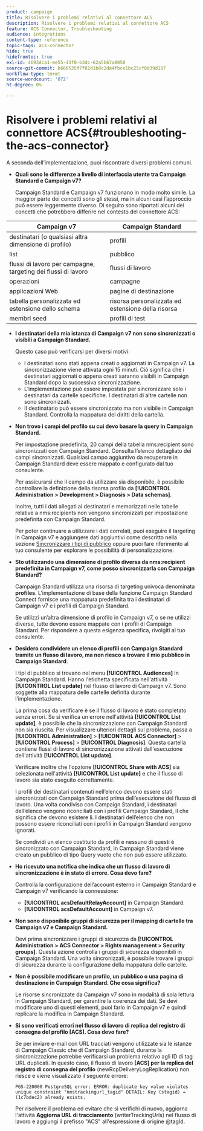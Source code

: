 ```yaml
---
product: campaign
title: Risolvere i problemi relativi al connettore ACS
description: Risolvere i problemi relativi al connettore ACS
feature: ACS Connector, Troubleshooting
audience: integrations
content-type: reference
topic-tags: acs-connector
hide: true
hidefromtoc: true
exl-id: 4693dca1-ee55-43f0-b3dc-62a5b67a8058
source-git-commit: b666535f7f82d1b8c2da4fbce1bc25cf8d39d187
workflow-type: tm+mt
source-wordcount: '872'
ht-degree: 0%

---
```


# Risolvere i problemi relativi al connettore ACS{#troubleshooting-the-acs-connector}



A seconda dell’implementazione, puoi riscontrare diversi problemi comuni.

* **Quali sono le differenze a livello di interfaccia utente tra Campaign Standard e Campaign v7?**

  Campaign Standard e Campaign v7 funzionano in modo molto simile. La maggior parte dei concetti sono gli stessi, ma in alcuni casi l’approccio può essere leggermente diverso. Di seguito sono riportati alcuni dei concetti che potrebbero differire nel contesto del connettore ACS:

<table> 
 <thead> 
  <tr> 
   <th> Campaign v7<br /> </th> 
   <th> Campaign Standard<br /> </th> 
  </tr> 
 </thead> 
 <tbody> 
  <tr> 
   <td> destinatari (o qualsiasi altra dimensione di profilo)<br /> </td> 
   <td> profili<br /> </td> 
  </tr> 
  <tr> 
   <td> list<br /> </td> 
   <td> pubblico<br /> </td> 
  </tr> 
  <tr> 
   <td> flussi di lavoro per campagne, targeting dei flussi di lavoro<br /> </td> 
   <td> flussi di lavoro<br /> </td> 
  </tr> 
  <tr> 
   <td> operazioni<br /> </td> 
   <td> campagne<br /> </td> 
  </tr> 
  <tr> 
   <td> applicazioni Web<br /> </td> 
   <td> pagine di destinazione<br /> </td> 
  </tr> 
  <tr> 
   <td> tabella personalizzata ed estensione dello schema<br /> </td> 
   <td> risorsa personalizzata ed estensione della risorsa<br /> </td> 
  </tr> 
  <tr> 
   <td> membri seed<br /> </td> 
   <td> profili di test<br /> </td> 
  </tr> 
 </tbody> 
</table>

* **I destinatari della mia istanza di Campaign v7 non sono sincronizzati o visibili a Campaign Standard.**

  Questo caso può verificarsi per diversi motivi:

   * I destinatari sono stati appena creati o aggiornati in Campaign v7. La sincronizzazione viene attivata ogni 15 minuti. Ciò significa che i destinatari aggiornati o appena creati saranno visibili in Campaign Standard dopo la successiva sincronizzazione.
   * L’implementazione può essere impostata per sincronizzare solo i destinatari da cartelle specifiche. I destinatari di altre cartelle non sono sincronizzati.
   * Il destinatario può essere sincronizzato ma non visibile in Campaign Standard. Controlla la mappatura dei diritti della cartella.

* **Non trovo i campi del profilo su cui devo basare la query in Campaign Standard.**

  Per impostazione predefinita, 20 campi della tabella nms:recipient sono sincronizzati con Campaign Standard. Consulta l’elenco dettagliato dei campi sincronizzati. Qualsiasi campo aggiuntivo da recuperare in Campaign Standard deve essere mappato e configurato dal tuo consulente.

  Per assicurarsi che il campo da utilizzare sia disponibile, è possibile controllare la definizione della risorsa profilo da **[!UICONTROL Administration > Development > Diagnosis > Data schemas]**.

  Inoltre, tutti i dati allegati ai destinatari e memorizzati nelle tabelle relative a nms:recipients non vengono sincronizzati per impostazione predefinita con Campaign Standard.

  Per poter continuare a utilizzare i dati correlati, puoi eseguire il targeting in Campaign v7 e aggiungere dati aggiuntivi come descritto nella sezione [Sincronizzare i tipi di pubblico](../../integrations/using/synchronizing-audiences.md) oppure puoi fare riferimento al tuo consulente per esplorare le possibilità di personalizzazione.

* **Sto utilizzando una dimensione di profilo diversa da nms:recipient predefinita in Campaign v7, come posso sincronizzarla con Campaign Standard?**

  Campaign Standard utilizza una risorsa di targeting univoca denominata **profiles**. L’implementazione di base della funzione Campaign Standard Connect fornisce una mappatura predefinita tra i destinatari di Campaign v7 e i profili di Campaign Standard.

  Se utilizzi un’altra dimensione di profilo in Campaign v7, o se ne utilizzi diverse, tutte devono essere mappate con i profili di Campaign Standard. Per rispondere a questa esigenza specifica, rivolgiti al tuo consulente.

* **Desidero condividere un elenco di profili con Campaign Standard tramite un flusso di lavoro, ma non riesco a trovare il mio pubblico in Campaign Standard**.

  I tipi di pubblico si trovano nel menu **[!UICONTROL Audiences]** in Campaign Standard. Hanno l&#39;etichetta specificata nell&#39;attività **[!UICONTROL List update]** nel flusso di lavoro di Campaign v7. Sono soggette alla mappatura delle cartelle definita durante l’implementazione.

  La prima cosa da verificare è se il flusso di lavoro è stato completato senza errori. Se si verifica un errore nell&#39;attività **[!UICONTROL List update]**, è possibile che la sincronizzazione con Campaign Standard non sia riuscita. Per visualizzare ulteriori dettagli sul problema, passa a **[!UICONTROL Administration]** > **[!UICONTROL ACS Connector]** > **[!UICONTROL Process]** > **[!UICONTROL Diagnosis]**. Questa cartella contiene flussi di lavoro di sincronizzazione attivati dall&#39;esecuzione dell&#39;attività **[!UICONTROL List update]**.

  Verificare inoltre che l&#39;opzione **[!UICONTROL Share with ACS]** sia selezionata nell&#39;attività **[!UICONTROL List update]** e che il flusso di lavoro sia stato eseguito correttamente.

  I profili dei destinatari contenuti nell’elenco devono essere stati sincronizzati con Campaign Standard prima dell’esecuzione del flusso di lavoro. Una volta condiviso con Campaign Standard, i destinatari dell’elenco vengono riconciliati con i profili Campaign Standard, il che significa che devono esistere lì. I destinatari dell’elenco che non possono essere riconciliati con i profili in Campaign Standard vengono ignorati.

  Se condividi un elenco costituito da profili e nessuno di questi è sincronizzato con Campaign Standard, in Campaign Standard viene creato un pubblico di tipo Query vuoto che non può essere utilizzato.

* **Ho ricevuto una notifica che indica che un flusso di lavoro di sincronizzazione è in stato di errore. Cosa devo fare?**

  Controlla la configurazione dell’account esterno in Campaign Standard e Campaign v7 verificando la connessione:

   * **[!UICONTROL acsDefaultRelayAccount]** in Campaign Standard.
   * **[!UICONTROL acsDefaultAccount]** in Campaign v7.

* **Non sono disponibile gruppi di sicurezza per il mapping di cartelle tra Campaign v7 e Campaign Standard.**

  Devi prima sincronizzare i gruppi di sicurezza da **[!UICONTROL Administration > ACS Connector > Rights management > Security groups]**. Questa azione controlla i gruppi di sicurezza disponibili in Campaign Standard. Una volta sincronizzati, è possibile trovare i gruppi di sicurezza durante la configurazione della mappatura delle cartelle.

* **Non è possibile modificare un profilo, un pubblico o una pagina di destinazione in Campaign Standard. Che cosa significa?**

  Le risorse sincronizzate da Campaign v7 sono in modalità di sola lettura in Campaign Standard, per garantire la coerenza dei dati. Se devi modificare uno di questi elementi, puoi farlo in Campaign v7 e quindi replicare la modifica in Campaign Standard.

* **Si sono verificati errori nel flusso di lavoro di replica del registro di consegna del profilo [ACS]. Cosa devo fare?**

  Se per inviare e-mail con URL tracciati vengono utilizzate sia le istanze di Campaign Classic che di Campaign Standard, durante la sincronizzazione potrebbe verificarsi un problema relativo agli ID di tag URL duplicati. In questo caso, il flusso di lavoro **[ACS] per la replica del registro di consegna del profilo** (newRcpDeliveryLogReplication) non riesce e viene visualizzato il seguente errore:

  ```PGS-220000 PostgreSQL error: ERROR: duplicate key value violates unique constraint "nmstrackingurl_tagid" DETAIL: Key (stagid) = (1c7bdec2) already exists.```

  Per risolvere il problema ed evitare che si verifichi di nuovo, aggiorna l&#39;attività **Aggiorna URL di tracciamento** (writerTrackingUrls) nel flusso di lavoro e aggiungi il prefisso &quot;ACS&quot; all&#39;espressione di origine @tagId.
